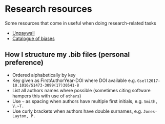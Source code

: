 # Research resources

Some resources that come in useful when doing research-related tasks

* [Unpaywall](https://unpaywall.org)
* [Catalogue of biases](https://catalogofbias.org/biases)

## How I structure my .bib files (personal preference)

* Ordered alphabetically by key
* Key given as FirstAuthorYear-DOI where DOI available e.g. `Gsell2017-10.1016/S1473-3099(17)30541-8`
* List all authors names where possible (sometimes citing software hampers this with use of `others`)
* Use `~` as spacing when authors have multiple first initials, e.g. `Smith, V.~T.`
* Use curly brackets when authors have double surnames, e.g. `Jones-Layton, P.`
